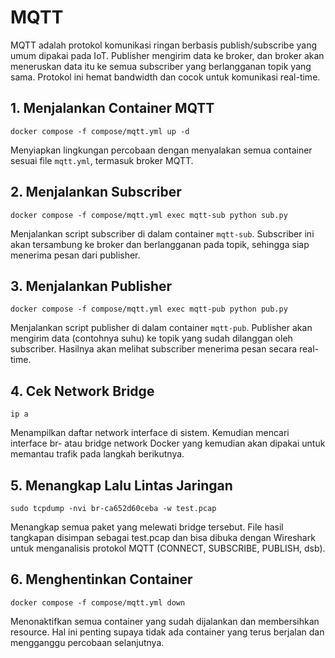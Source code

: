 # MQTT

MQTT adalah protokol komunikasi ringan berbasis publish/subscribe yang umum dipakai pada IoT. Publisher mengirim data ke broker, dan broker akan meneruskan data itu ke semua subscriber yang berlangganan topik yang sama. Protokol ini hemat bandwidth dan cocok untuk komunikasi real-time.

## 1. Menjalankan Container MQTT

```
docker compose -f compose/mqtt.yml up -d
```
Menyiapkan lingkungan percobaan dengan menyalakan semua container sesuai file `mqtt.yml`, termasuk broker MQTT.

## 2. Menjalankan Subscriber

```
docker compose -f compose/mqtt.yml exec mqtt-sub python sub.py
```
Menjalankan script subscriber di dalam container `mqtt-sub`.
Subscriber ini akan tersambung ke broker dan berlangganan pada topik, sehingga siap menerima pesan dari publisher.

## 3. Menjalankan Publisher

```
docker compose -f compose/mqtt.yml exec mqtt-pub python pub.py
```
Menjalankan script publisher di dalam container `mqtt-pub`.
Publisher akan mengirim data (contohnya suhu) ke topik yang sudah dilanggan oleh subscriber.
Hasilnya akan melihat subscriber menerima pesan secara real-time.

## 4. Cek Network Bridge

```
ip a
```
Menampilkan daftar network interface di sistem. Kemudian mencari interface br- atau bridge network Docker yang kemudian akan dipakai untuk memantau trafik pada langkah berikutnya.

## 5. Menangkap Lalu Lintas Jaringan

```
sudo tcpdump -nvi br-ca652d60ceba -w test.pcap
```
Menangkap semua paket yang melewati bridge tersebut. File hasil tangkapan disimpan sebagai test.pcap dan bisa dibuka dengan Wireshark untuk menganalisis protokol MQTT (CONNECT, SUBSCRIBE, PUBLISH, dsb).

## 6. Menghentinkan Container

```
docker compose -f compose/mqtt.yml down
```
Menonaktifkan semua container yang sudah dijalankan dan membersihkan resource. Hal ini penting supaya tidak ada container yang terus berjalan dan mengganggu percobaan selanjutnya.
